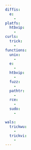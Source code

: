 ```yaml
---
diffis:
  e:
    -
platfs:
  htbvip:
    -
curls:
  trick:
    -
functions:
  unix:
    -
  e:
    -
  htbvip:
    -
  fuzz:
    -
  pathtr:
    -
  rce:
    -
  sudo:
    -

wals:
  trickwu:
    -
  trickvi:
    -
---
```

